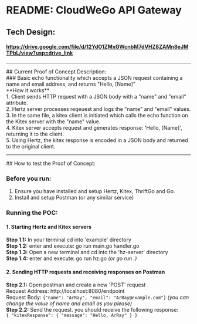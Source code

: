 ﻿# README: CloudWeGo API Gateway
## Tech Design:
#### https://drive.google.com/file/d/12YdO1ZMxGWcnbM7dVHZ8ZAMn8eJMTPbL/view?usp=drive_link 
<hr>
## Current Proof of Concept Description: <br>
### Basic echo functionality which accepts a JSON request containing a name and email address, and returns "Hello, [Name]" <br>
**How it works** <br>
1. Client sends HTTP request with a JSON body with a "name" and "email" attribute. <br>
2. Hertz server processes reqeuest and logs the "name" and "email" values. <br>
3. In the same file, a kitex client is initiated which calls the echo function on the Kitex server with the "name" value. <br>
4. Kitex server accepts request and generates response: 'Hello, [Name]', returning it to the client. <br>
5. Using Hertz, the kitex response is encoded in a JSON body and returned to the original client. <br>
<hr>
## How to test the Proof of Concept:

### Before you run:
1. Ensure you have installed and setup Hertz, Kitex, ThriftGo and Go. <br>
2. Install and setup Postman (or any similar service)

### Running the POC:

#### 1. Starting Hertz and Kitex servers
**Step 1.1:** In your terminal cd into 'example' directory<br>
**Step 1.2:** enter and execute: go run main.go handler.go<br>
**Step 1.3:** Open a new terminal and cd into the 'hz-server' directory<br>
**Step 1.4:** enter and execute: go run hz.go _(or go run .)_ <br>

#### 2. Sending HTTP requests and receiving responses on Postman
**Step 2.1:** Open postman and create a new 'POST' request<br>
              Request Address: http://localhost:8080/endpoint <br>
              Request Body: ```{"name": "ArRay", "email": "ArRay@example.com"}``` _(you can change the value of name and email as you please)_ <br>
**Step 2.2:** Send the request. you should receive the following response:<br>
              ```
                {
                    "kitexResponse": {
                        "message": "Hello, ArRay"
                    }
                }
              ```
